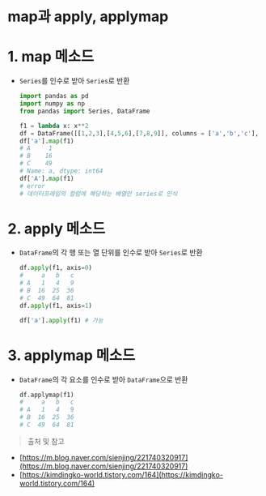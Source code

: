 # map과 apply, applymap

# 1. map 메소드

- `Series`를 인수로 받아 `Series`로 반환
    
    ```python
    import pandas as pd
    import numpy as np
    from pandas import Series, DataFrame
    
    f1 = lambda x: x**2
    df = DataFrame([[1,2,3],[4,5,6],[7,8,9]], columns = ['a','b','c'], index=['A','B','C']) 
    df['a'].map(f1)
    # A     1
    # B    16
    # C    49
    # Name: a, dtype: int64
    df['A'].map(f1)
    # error
    # 데이터프레임의 컬럼에 해당하는 배열만 series로 인식 
    ```
    

# 2. apply 메소드

- `DataFrame`의 각 행 또는 열 단위를 인수로 받아 `Series`로 반환
    
    ```python
    df.apply(f1, axis=0)
    #     a   b   c
    # A   1   4   9
    # B  16  25  36
    # C  49  64  81
    df.apply(f1, axis=1)
    
    df['a'].apply(f1) # 가능
    ```
    

# 3. applymap 메소드

- `DataFrame`의 각 요소를 인수로 받아 `DataFrame`으로 반환
    
    ```python
    df.applymap(f1)
    #     a   b   c
    # A   1   4   9
    # B  16  25  36
    # C  49  64  81
    
    ```
    

> 출처 및 참고
> 
- [https://m.blog.naver.com/sienjing/221740320917](https://m.blog.naver.com/sienjing/221740320917)
- [https://kimdingko-world.tistory.com/164](https://kimdingko-world.tistory.com/164)